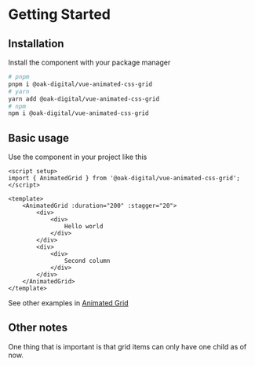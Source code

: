 # Getting Started

## Installation

Install the component with your package manager

```bash
# pnpm
pnpm i @oak-digital/vue-animated-css-grid
# yarn
yarn add @oak-digital/vue-animated-css-grid
# npm
npm i @oak-digital/vue-animated-css-grid
```

## Basic usage

Use the component in your project like this

```vue
<script setup>
import { AnimatedGrid } from '@oak-digital/vue-animated-css-grid';
</script>

<template>
    <AnimatedGrid :duration="200" :stagger="20">
        <div>
            <div>
                Hello world
            </div>
        </div>
        <div>
            <div>
                Second column
            </div>
        </div>
    </AnimatedGrid>
</template>
```

See other examples in [Animated Grid](../components/animate-grid.md)

## Other notes

One thing that is important is that grid items can only have one child as of now.
